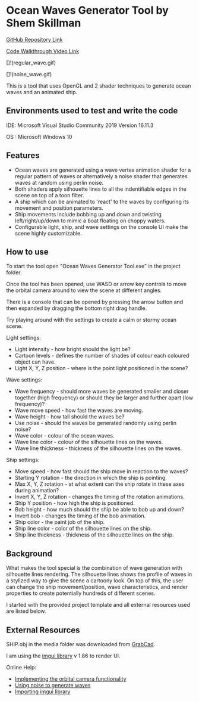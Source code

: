 # Ocean Waves Generator Tool by Shem Skillman

[GitHub Repository Link](https://github.com/ShemSkillman/COMP3015-Optimized-Developer-Tool)

[Code Walkthrough Video Link]()

[]!(regular_wave.gif)

[]!(noise_wave.gif)

This is a tool that uses OpenGL and 2 shader techniques to generate ocean waves and an animated ship. 

## Environments used to test and write the code

IDE: Microsoft Visual Studio Community 2019 Version 16.11.3

OS : Microsoft Windows 10

## Features

 * Ocean waves are generated using a wave vertex animation shader for a regular pattern of waves or alternatively a noise shader that generates waves at random using perlin noise.
* Both shaders apply silhouette lines to all the indentifiable edges in the scene on top of a toon filter.
 * A ship which can be animated to 'react' to the waves by configuring its movement and position parameters. 
 * Ship movements include bobbing up and down and twisting left/right/up/down to mimic a boat floating on choppy waters.
 * Configurable light, ship, and wave settings on the console UI make the scene highly customizable.

## How to use

To start the tool open "Ocean Waves Generator Tool.exe" in the project folder.

Once the tool has been opened, use WASD or arrow key controls to move the orbital camera around to view the scene at different angles.

There is a console that can be opened by pressing the arrow button and then expanded by dragging the bottom right drag handle. 

Try playing around with the settings to create a calm or stormy ocean scene.

Light settings:

 * Light intensity - how bright should the light be?
 * Cartoon levels - defines the number of shades of colour each coloured object can have.
 * Light X, Y, Z position - where is the point light positioned in the scene?

 Wave settings:

 * Wave frequency - should more waves be generated smaller and closer together (high frequency) or should they be larger and further apart (low frequency)?
 * Wave move speed - how fast the waves are moving.
 * Wave height - how tall should the waves be?
 * Use noise - should the waves be generated randomly using perlin noise?
 * Wave color - colour of the ocean waves.
 * Wave line color - colour of the silhouette lines on the waves.
 * Wave line thickness - thickness of the silhouette lines on the waves.

 Ship settings:

  * Move speed - how fast should the ship move in reaction to the waves?
  * Starting Y rotation - the direction in which the ship is pointing.
  * Max X, Y, Z rotation - at what extent can the ship rotate in these axes during animation?
  * Invert X, Y, Z rotation - changes the timing of the rotation animations.
  * Ship Y position - how high the ship is positioned.
  * Bob height - how much should the ship be able to bob up and down?
  * Invert bob - changes the timing of the bob animation.
  * Ship color - the paint job of the ship.
  * Ship line color - color of the silhouette lines on the ship.
  * Ship line thickness - thickness of the silhouette lines on the ship.

## Background

What makes the tool special is the combination of wave generation with silhouette lines rendering. The silhouette lines shows the profile of waves in a stylized way to give the scene a cartoony look. On top of this, the user can change the ship movement/position, wave characteristics, and render properties to create potentially hundreds of different scenes.

I started with the provided project template and all external resources used are listed below.

## External Resources

SHIP.obj in the media folder was downloaded from [GrabCad](https://grabcad.com/library/low-poly-ship-1).

I am using the [imgui library](https://github.com/ocornut/imgui) v 1.86 to render UI.

Online Help:
 - [Implementing the orbital camera functionality](https://learnopengl.com/Getting-started/Camera)
 - [Using noise to generate waves](https://stackoverflow.com/questions/30397320/opengl-water-waves-with-noise)
 - [Importing imgui library](https://www.youtube.com/watch?v=S6ueaaN-Z2w)